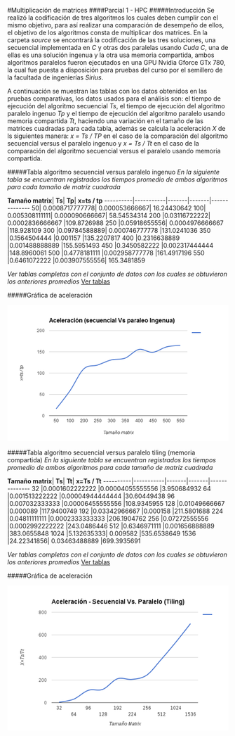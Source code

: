 #Multiplicación de matrices
####Parcial 1 - HPC
#####Introducción
Se realizó la codificación de tres algoritmos los cuales deben cumplir con el mismo objetivo, para así realizar una comparación de desempeño de ellos, el objetivo de los algoritmos consta de multiplicar dos matrices. En la carpeta *source* se encontrará la codificación de las tres soluciones, una secuencial implementada en *C* y otras dos paralelas usando *Cuda C*, una de ellas es una solución ingenua y la otra usa memoria compartida, ambos algoritmos paralelos fueron ejecutados en una GPU Nvidia Gforce GTx 780, la cual fue puesta a disposición para pruebas del curso por el semillero de la facultada de ingenierías *Sirius*.

A continuación se muestran las tablas con los datos obtenidos en las pruebas comparativas, los datos usados para el análisis son: el tiempo de ejecución del algoritmo secuencial *Ts*, el tiempo de ejecución del algoritmo paralelo ingenuo *Tp* y el tiempo de ejecución del algoritmo paralelo usando memoria compartida *Tt*, haciendo una variación en el tamaño de las matrices cuadradas para cada tabla, además se calcula la aceleración *X* de ls siguientes manera: *x = Ts / TP* en el caso de la comparación del algoritmo secuencial versus el paralelo ingenuo y *x = Ts / Tt* en el caso de la comparación del algoritmo secuencial versus el paralelo usando memoria compartida.

#####Tabla algoritmo secuencial versus paralelo ingenuo
*En la siguiente tabla se encuentran registrados los tiempos promedio de ambos algoritmos para cada tamaño de matriz cuadrada*


**Tamaño matrix**|	**Ts**|	**Tp**|	**x=ts / tp**
----------|-----------|-------|-------|--------------
50|	0.0008717777778|	0.000053666667|	16.24430642
100|	0.005308111111|	0.000090666667|	58.54534314
200	|0.03116722222|	0.0002836666667	|109.8726988
250	|0.05918655556|	0.0004976666667	|118.928109
300	|0.09784588889|	0.000746777778	|131.0241036
350	|0.1564504444	|0.001157	|135.2207817
400	|0.2316638889	|0.001488888889	|155.5951493
450	|0.3450582222	|0.002317444444	|148.8960061
500	|0.4778181111	|0.002958777778	|161.4917196
550	|0.6461072222	|0.003907555556|	165.3481859

*Ver tablas completas con el conjunto de datos con los cuales se obtuvieron los anteriores promedios*
[Ver tablas](https://docs.google.com/spreadsheets/d/1o_RRmzr3Mnd59_kJS9YmxhFSW7GESxPt83-B3bmIxpw/edit?usp=sharing)

#####Gráfica de aceleración

![alt tag](media/img/secuencial_vs_ingenua.PNG)

#####Tabla algoritmo secuencial versus paralelo tiling (memoria compartida)
*En la siguiente tabla se encuentran registrados los tiempos promedio de ambos algoritmos para cada tamaño de matriz cuadrada*

**Tamaño matrix**|	**Ts**|	**Tt**|	**x=Ts / Tt**
----------|-----------|-------|-------|--------------
32	|0.0001602222222	|0.00004055555556	|3.950684932
64	|0.001513222222	|0.00004944444444	|30.60449438
96	|0.007032333333	|0.00006455555556	|108.9345955
128	|0.01049666667	|0.000089	|117.9400749
192	|0.03342966667	|0.000158	|211.5801688
224	|0.04811111111	|0.0002333333333	|206.1904762
256	|0.07272555556	|0.0002992222222	|243.0486446
512	|0.6346971111	|0.001656888889	|383.0655848
1024	|5.132635333|	0.009582	|535.6538649
1536	|24.22341856|	0.03463488889	|699.3935691

*Ver tablas completas con el conjunto de datos con los cuales se obtuvieron los anteriores promedios*
[Ver tablas](https://docs.google.com/spreadsheets/d/1o_RRmzr3Mnd59_kJS9YmxhFSW7GESxPt83-B3bmIxpw/edit?usp=sharing)

#####Gráfica de aceleración

![alt tag](media/img/secuencial_vs_tiling_2.png)
